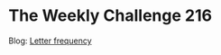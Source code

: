 # The Weekly Challenge 216

Blog: [Letter frequency](https://dev.to/simongreennet/letter-frequency-338m)
